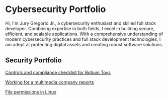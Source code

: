 
# Cybersecurity Portfolio

Hi, I'm Jury Gregorio Jr., a cybersecurity enthusiast and skilled full stack developer. Combining expertise in both fields, I excel in building secure, efficient, and scalable applications. With a comprehensive understanding of modern cybersecurity practices and full stack development technologies, I am adept at protecting digital assets and creating robust software solutions.



## Security Portfolio

[Controls and compliance checklist for Botium Toys](https://docs.google.com/document/d/1f61jq-h4_A13wLMIHdap_qVvnowZ-va3qkYOyz9dGzQ/edit?usp=sharing)

[Working for a multimedia company reports](https://docs.google.com/document/d/1-3QkV5UZIjI2Bvp5zGlVKnOwvU0IKAfNOHkKRTQrIwI/edit?usp=sharing&resourcekey=0-2fdN7WtLw4sZKQPFrdpOkg)

[File permissions in Linux](https://docs.google.com/document/d/1bcaX31EHTKUrHeVnMBv_ogIzYgVpq9EGatH_Z32Ckx8/edit?usp=sharing)

